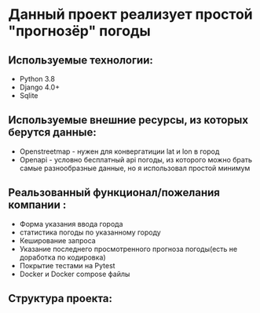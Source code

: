 # Данный проект реализует простой "прогнозёр" погоды
## Используемые технологии:
- Python 3.8
- Django 4.0+
- Sqlite
## Используемые внешние ресурсы, из которых берутся данные:
- Openstreetmap - нужен для конвергатиции lat и lon в город
- Openapi - условно бесплатный api погоды, из которого можно брать самые разнообразные данные, но я использовал простой минимум

## Реальзованный функционал/пожелания компании :
- Форма указания ввода города
- статистика погоды по указанному городу
- Кеширование запроса
- Указание последнего просмотренного прогноза погоды(есть не доработка по кодировка)
- Покрытие тестами на Pytest
- Docker и Docker compose файлы
## Структура проекта:
